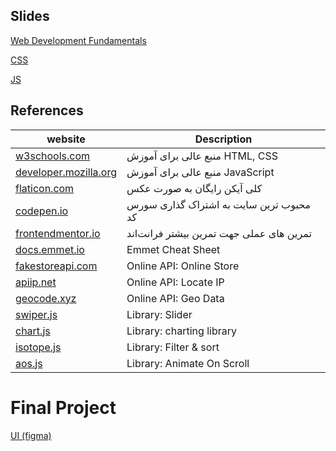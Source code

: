 ## Slides

[Web Development Fundamentals](https://docs.google.com/presentation/d/1So3B319k9YpjutCm2YmTk8JBRG5zGhSAU3okY726Vuw/edit?usp=sharing)

[CSS](https://mm.tt/app/map/2827455013?t=Lmjv2cmPp1)

[JS](https://mm.tt/app/map/2852545263?t=Jqy2FYeyvZ)

## References

| website                                                | Description                              |
| ------------------------------------------------------ | ---------------------------------------- |
| [w3schools.com](https://w3schools.com)                 | منبع عالی برای آموزش HTML, CSS           |
| [developer.mozilla.org](https://developer.mozilla.org) | منبع عالی برای آموزش JavaScript          |
| [flaticon.com](https://flaticon.com)                   | کلی آیکن رایگان به صورت عکس              |
| [codepen.io](https://codepen.io)                       | محبوب ترین سایت به اشتراک گذاری سورس کد  |
| [frontendmentor.io](https://frontendmentor.io)         | تمرین های عملی جهت تمرین بیشتر فرانت‌اند |
| [docs.emmet.io](https://docs.emmet.io/cheat-sheet/)    | Emmet Cheat Sheet                        |
| [fakestoreapi.com](https://fakestoreapi.com/)          | Online API: Online Store                 |
| [apiip.net](https://apiip.net/)                        | Online API: Locate IP                    |
| [geocode.xyz](https://geocode.xyz/)                    | Online API: Geo Data                     |
| [swiper.js](https://swiperjs.com/)                     | Library: Slider                          |
| [chart.js](https://chartjs.org/)                       | Library: charting library                |
| [isotope.js](https://isotope.metafizzy.co/)            | Library: Filter & sort                   |
| [aos.js](https://michalsnik.github.io/aos/)            | Library: Animate On Scroll               |

# Final Project

[UI (figma)](<https://www.figma.com/file/aRHAnSYSU13xO0M7mvAx3w/Nike-UI---Free-UI-Kit-(Recreated)-(Community)?type=design&mode=design&t=78t3PcwBFb8WEelB-1>)

